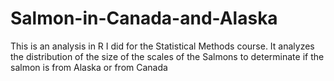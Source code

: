 # Salmon-in-Canada-and-Alaska

This is an analysis in R I did for the Statistical Methods course. It analyzes the distribution of the size of the scales of the Salmons to determinate if the salmon is from Alaska or from Canada
